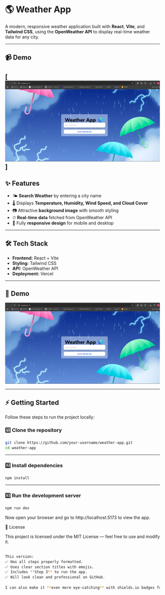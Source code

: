 # 🌎 Weather App

A modern, responsive weather application built with **React**, **Vite**, and **Tailwind CSS**, using the **OpenWeather API** to display real-time weather data for any city.

---

## 📹 Demo

[![Watch the demo](public/Screenshot.png)]
---

## ✨ Features
- 🌤 **Search Weather** by entering a city name
- 🌡 Displays **Temperature, Humidity, Wind Speed, and Cloud Cover**
- 📷 Attractive **background image** with smooth styling
- ⏱ **Real-time data** fetched from OpenWeather API
- 📱 Fully **responsive design** for mobile and desktop

---

## 🛠️ Tech Stack
- **Frontend:** React + Vite
- **Styling:** Tailwind CSS
- **API:** OpenWeather API
- **Deployment:** Vercel

---

## 📸 Demo
[![Weather App Demo](public/Screenshot.png)](public/demo.mp4)

---

## ⚡ Getting Started

Follow these steps to run the project locally:


### 1️⃣ Clone the repository
```bash
git clone https://github.com/your-username/weather-app.git
cd weather-app 
 ```

---


### 2️⃣ Install dependencies
```bash
npm install
```
---




### 3️⃣ Run the development server
```bash
npm run dev
```

Now open your browser and go to http://localhost:5173 to view the app.


📄 License

This project is licensed under the MIT License — feel free to use and modify it.
```bash

This version:  
✅ Has all steps properly formatted.  
✅ Uses clear section titles with emojis.  
✅ Includes **Step 3** to run the app.  
✅ Will look clean and professional on GitHub.  

I can also make it **even more eye-catching** with shields.io badges for React, Vite, Tailwind, and API if you want.

```

